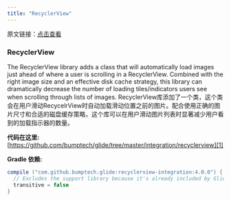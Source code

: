 ```yaml
---
title: "RecyclerView"
---
```

原文链接：[点击查看](http://bumptech.github.io/glide/int/recyclerview.html)

### RecyclerView
The RecyclerView library adds a class that will automatically load images just ahead of where a user is scrolling in a RecyclerView. Combined with the right image size and an effective disk cache strategy, this library can dramatically decrease the number of loading tiles/indicators users see when scrolling through lists of images.
RecyclerView库添加了一个类，这个类会在用户滑动RecycelrView时自动加载滑动位置之前的图片。配合使用正确的图片尺寸和合适的磁盘缓存策略，这个库可以在用户滑动图片列表时显著减少用户看到的加载指示器的数量。

**代码在这里:**
[https://github.com/bumptech/glide/tree/master/integration/recyclerview][1]

**Gradle 依赖:**
```groovy
compile ("com.github.bumptech.glide:recyclerview-integration:4.0.0") {
  // Excludes the support library because it's already included by Glide.
  transitive = false
}
```

[1]: https://github.com/bumptech/glide/tree/master/integration/recyclerview